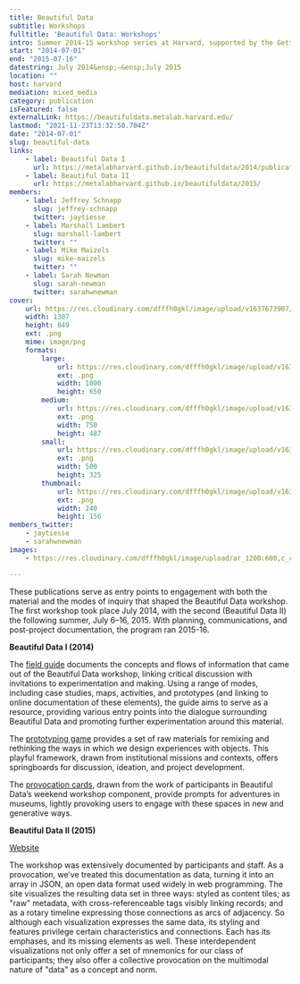 ```yaml
---
title: Beautiful Data
subtitle: Workshops
fulltitle: 'Beautiful Data: Workshops'
intro: Summer 2014-15 workshop series at Harvard, supported by the Getty Foundation.
start: "2014-07-01"
end: "2015-07-16"
datestring: July 2014&ensp;–&ensp;July 2015
location: ""
host: harvard
mediation: mixed_media
category: publication
isFeatured: false
externalLink: https://beautifuldata.metalab.harvard.edu/
lastmod: "2021-11-23T13:32:50.704Z"
date: "2014-07-01"
slug: beautiful-data
links:
    - label: Beautiful Data I
      url: https://metalabharvard.github.io/beautifuldata/2014/publications.html
    - label: Beautiful Data II
      url: https://metalabharvard.github.io/beautifuldata/2015/
members:
    - label: Jeffrey Schnapp
      slug: jeffrey-schnapp
      twitter: jaytiesse
    - label: Marshall Lambert
      slug: marshall-lambert
      twitter: ""
    - label: Mike Maizels
      slug: mike-maizels
      twitter: ""
    - label: Sarah Newman
      slug: sarah-newman
      twitter: sarahwnewman
cover:
    url: https://res.cloudinary.com/dfffh0gkl/image/upload/v1637673907/Beautiful_Data_Logo_36a2215dc2.png
    width: 1307
    height: 849
    ext: .png
    mime: image/png
    formats:
        large:
            url: https://res.cloudinary.com/dfffh0gkl/image/upload/v1637673909/large_Beautiful_Data_Logo_36a2215dc2.png
            ext: .png
            width: 1000
            height: 650
        medium:
            url: https://res.cloudinary.com/dfffh0gkl/image/upload/v1637673909/medium_Beautiful_Data_Logo_36a2215dc2.png
            ext: .png
            width: 750
            height: 487
        small:
            url: https://res.cloudinary.com/dfffh0gkl/image/upload/v1637673909/small_Beautiful_Data_Logo_36a2215dc2.png
            ext: .png
            width: 500
            height: 325
        thumbnail:
            url: https://res.cloudinary.com/dfffh0gkl/image/upload/v1637673908/thumbnail_Beautiful_Data_Logo_36a2215dc2.png
            ext: .png
            width: 240
            height: 156
members_twitter:
    - jaytiesse
    - sarahwnewman
images:
    - https://res.cloudinary.com/dfffh0gkl/image/upload/ar_1200:600,c_crop/c_limit,h_1200,w_600/v1637673907/Beautiful_Data_Logo_36a2215dc2.png

---
```

These publications serve as entry points to engagement with both the material and the modes of inquiry that shaped the Beautiful Data workshop. The first workshop took place July 2014, with the second (Beautiful Data II) the following summer, July 6–16, 2015. With planning, communications, and post-project documentation, the program ran 2015-16.

**Beautiful Data I (2014)**

The [field guide](http://issuu.com/metalab4/docs/bd_field_guide) documents the concepts and flows of information that came out of the Beautiful Data workshop, linking critical discussion with invitations to experimentation and making. Using a range of modes, including case studies, maps, activities, and prototypes (and linking to online documentation of these elements), the guide aims to serve as a resource, providing various entry points into the dialogue surrounding Beautiful Data and promoting further experimentation around this material.

The [prototyping game](http://issuu.com/metalab4/docs/bd_game_cards) provides a set of raw materials for remixing and rethinking the ways in which we design experiences with objects. This playful framework, drawn from institutional missions and contexts, offers springboards for discussion, ideation, and project development.

The [provocation cards](http://issuu.com/metalab4/docs/bd_provocation_cards), drawn from the work of participants in Beautiful Data’s weekend workshop component, provide prompts for adventures in museums, lightly provoking users to engage with these spaces in new and generative ways.

**Beautiful Data II (2015)**

[Website](https://metalabharvard.github.io/beautifuldata/2015/)

The workshop was extensively documented by participants and staff. As a provocation, we’ve treated this documentation as data, turning it into an array in JSON, an open data format used widely in web programming. The site visualizes the resulting data set in three ways: styled as content tiles; as "raw" metadata, with cross-referenceable tags visibly linking records; and as a rotary timeline expressing those connections as arcs of adjacency. So although each visualization expresses the same data, its styling and features privilege certain characteristics and connections. Each has its emphases, and its missing elements as well. These interdependent visualizations not only offer a set of mnemonics for our class of participants; they also offer a collective provocation on the multimodal nature of "data" as a concept and norm.